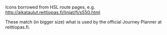 Icons borrowed from HSL route pages, e.g.
http://aikataulut.reittiopas.fi/linjat/fi/s550.html

These match (in bigger size) what is used by the official
Journey Planner at reittiopas.fi.
